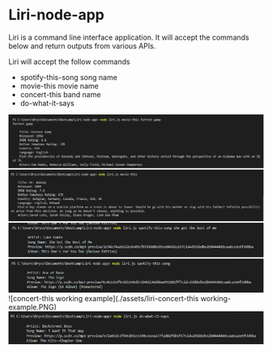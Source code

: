 # Liri-node-app



Liri is a command line interface application.  It will accept the commands below and return outputs from various APIs.

Liri will accept the follow commands
* spotify-this-song  song name
* movie-this  movie name
* concert-this  band name
* do-what-it-says



![movie-this_working_example](./assets/liri_movie-this_working_example.PNG)
![movie-this_working_example_no_input](/assets/movie-this_working_example_no_input.PNG)
![spotify-this_working_example](./assets/spotify-this-song_working-example.PNG)
![spotify-this_working_example_no_input](./assets/spotify-this-song_working-example_no_input.PNG)
![concert-this working example](./assets/liri-concert-this working-example.PNG)
![do-what-it-says_working_example](./assets/do-what-it-says_working_example.PNG)

